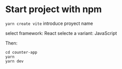 # Start project with npm

`yarn create vite`
introduce proyect name

select framework: React
selecte a variant: JavaScript

Then:
```
cd counter-app
yarn
yarn dev
```